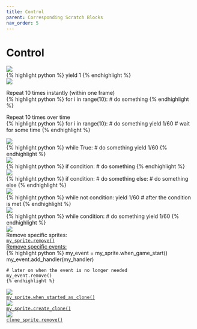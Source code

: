 ```yaml
---
title: Control
parent: Corresponding Scratch Blocks
nav_order: 5
---
```

# Control
<div id="wait" class="two-col">
  <div class="col">
    <img src="{{ site.cdn_url }}img/control/block_11.png"/>
  </div>
  <div class="col">
{% highlight python %}
    yield 1
{% endhighlight %}
  </div>
</div>


<div id="repeat" class="two-col">
  <div class="col">
    <img class="big" src="{{ site.cdn_url }}img/control/block_00.png"/>
  </div>
  <div class="col">
    <p> Repeat 10 times instantly (within one frame)<br>
{% highlight python %}
    for i in range(10): 
        # do something 
{% endhighlight %}
    </p>
    <p> Repeat 10 times over time
    <br>
{% highlight python %}
    for i in range(10): 
        # do something 
        yield 1/60 # wait for some time
{% endhighlight %}
    </p>
  </div>
</div>

<div id="forever" class="two-col">
  <div class="col">
    <img class="big" src="{{ site.cdn_url }}img/control/block_01.png"/>
  </div>
  <div class="col">
{% highlight python %}
    while True:
        # do something 
        yield 1/60
{% endhighlight %}
  </div>
</div>
<div id="forever" class="two-col">
  <div class="col">
    <img class="big" src="{{ site.cdn_url }}img/control/block_02.png"/>
  </div>
  <div class="col">
{% highlight python %}
    if condition: 
        # do something
{% endhighlight %}
  </div>
</div>

<div id="forever" class="two-col">
  <div class="col">
    <img class="big" src="{{ site.cdn_url }}img/control/block_03.png"/>
  </div>
  <div class="col">
{% highlight python %}
    if condition: 
        # do something
    else: 
        # do something else
{% endhighlight %}
  </div>
</div>


<div id="wait_for_condition" class="two-col">
  <div class="col">
    <img src="{{ site.cdn_url }}img/control/block_04.png"/>
  </div>
  <div class="col">
{% highlight python %}
    while not condition: 
        yield 1/60 
    # after the condition is met
{% endhighlight %}
  </div>
</div>

<div id="repeat_until" class="two-col">
  <div class="col">
    <img class="big" src="{{ site.cdn_url }}img/control/block_05.png"/>
  </div>
  <div class="col">
{% highlight python %}
    while condition: 
        # do something 
        yield 1/60 
{% endhighlight %}
  </div>
</div>

<div id="stop_all" class="two-col">
  <div class="col">
    <img src="{{ site.cdn_url }}img/control/block_06.png"/>
  </div>
  <div class="col">
    Remove specific sprites:<br>
    <a target="_blank" href="../../pdoc/pyscratch/sprite.html#Sprite.remove">
    <code>my_sprite.remove()</code>
    </a> 
    <br>
    <a target="_blank" href="../../pdoc/pyscratch/event.html#Event.remove">Remove specific events:</a><br>
    {% highlight python %}
    my_event = my_sprite.when_game_start()
    my_event.add_handler(my_handler)

    # later on when the event is no longer needed 
    my_event.remove()
    {% endhighlight %}
   </div>
</div>


<div id="when_started_as_clone" class="two-col">
  <div class="col">
    <img class="bigger" src="{{ site.cdn_url }}img/control/block_07.png"/>
  </div>
  <div class="col">
    <a target="_blank" href="../../pdoc/pyscratch/sprite.html#Sprite.when_started_as_clone">
    <code>my_sprite.when_started_as_clone()</code>
    </a>
  </div>
</div>



<div id="create_clone" class="two-col">
  <div class="col">
    <img  src="{{ site.cdn_url }}img/control/block_08.png"/>
  </div>
  <div class="col">
    <a target="_blank" href="../../pdoc/pyscratch/sprite.html#Sprite.create_clone">
    <code>my_sprite.create_clone()</code>
    </a>  
</div>
</div>



<div id="delete_clone" class="two-col">
  <div class="col">
    <img src="{{ site.cdn_url }}img/control/block_09.png"/>
  </div>
  <div class="col">
    <a target="_blank" href="../../pdoc/pyscratch/sprite.html#Sprite.remove">
    <code>clone_sprite.remove()</code>
    </a>     
  </div>
</div>
